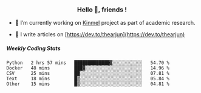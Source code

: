 <h3 align="center">Hello 👋, friends !</h3>

- 🔭 I’m currently working on [Kinmel](https://github.com/thearjun/kinmel) project as part of academic research.

- 📝 I write articles on [https://dev.to/thearjun](https://dev.to/thearjun)


##### Weekly Coding Stats
<!--START_SECTION:waka-->
```text
Python   2 hrs 57 mins   █████████████▓░░░░░░░░░░░   54.70 % 
Docker   48 mins         ███▓░░░░░░░░░░░░░░░░░░░░░   14.96 % 
CSV      25 mins         ██░░░░░░░░░░░░░░░░░░░░░░░   07.81 % 
Text     18 mins         █▒░░░░░░░░░░░░░░░░░░░░░░░   05.84 % 
Other    15 mins         █▒░░░░░░░░░░░░░░░░░░░░░░░   04.81 % 
```
<!--END_SECTION:waka-->
